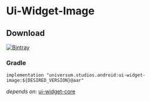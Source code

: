 Ui-Widget-Image
===============

## Download ##
[![Bintray](https://api.bintray.com/packages/universum-studios/android/universum.studios.android%3Aui/images/download.svg)](https://bintray.com/universum-studios/android/universum.studios.android%3Aui/_latestVersion)

### Gradle ###

    implementation "universum.studios.android:ui-widget-image:${DESIRED_VERSION}@aar"

_depends on:_
[ui-widget-core](https://github.com/universum-studios/android_ui/tree/master/library-widget-core)